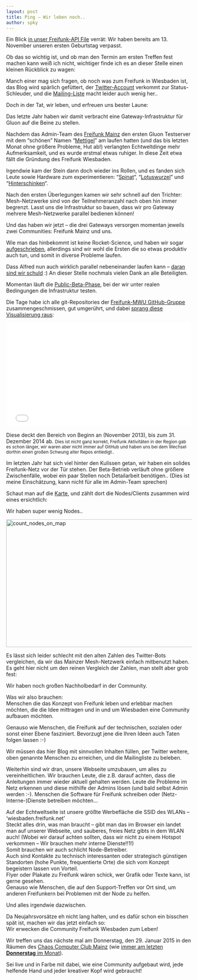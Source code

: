 ```yaml
---
layout: post
title: Ping – Wir leben noch..
author: spky
---
```


Ein Blick <a href="http://ffapi.freifunk-wiesbaden.de/ffapi_wi.json">in unser Freifunk-API File</a> verrät: Wir haben bereits am 13. November unseren ersten Geburtstag verpasst.

Ob das so wichtig ist, und ob man den Termin am ersten Treffen fest machen kann weiß ich nicht, wichtiger finde ich es an dieser Stelle einen kleinen Rückblick zu wagen:

Manch einer mag sich fragen, ob noch was zum Freifunk in Wiesbaden ist, das Blog wird spärlich gefüttert, der <a href="http://twitter.com/freifunkwi">Twitter-Account</a> verkommt zur Status-Schleuder, und die <a href="http://lists.freifunk.net/mailman/listinfo/wiesbaden-freifunk.net">Mailing-Liste</a> macht leider auch wenig her..

Doch in der Tat, wir leben, und erfreuen uns bester Laune:

Das letzte Jahr haben wir damit verbracht eine Gateway-Infrastruktur für Gluon auf die Beine zu stellen.

Nachdem das Admin-Team des <a href="http://www.freifunk-mainz.de">Freifunk Mainz</a> den ersten Gluon Testserver mit dem &#8220;schönen&#8221; Namen &#8220;<a href="http://de.wikipedia.org/wiki/Mettigel">Mettigel</a>&#8221; am laufen hatten (und das bis letzten Monat ohne größere Probleme, Hut ab!) verlangten Echtweltdinge mehr Aufmerksamkeit, und es wurde erstmal etwas ruhiger. In diese Zeit etwa fällt die Gründung des Freifunk Wiesbaden.

Irgendwie kam der Stein dann doch wieder ins Rollen, und es fanden sich Leute sowie Hardware zum experimentieren: &#8220;<a href="http://spinat.freifunk-mwu.de">Spinat</a>&#8220;, &#8220;<a href="http://lotuswurzel.freifunk-mwu.de">Lotuswurzel</a>&#8221; und &#8220;<a href="http://hinterschinken.freifunk-mwu.de">Hinterschinken</a>&#8220;.

Nach den ersten Überlegungen kamen wir sehr schnell auf den Trichter:  
Mesh-Netzwerke sind von der Teilnehmeranzahl nach oben hin immer begrenzt. Lasst uns die Infrastruktur so bauen, dass wir pro Gateway mehrere Mesh-Netzwerke parallel bedienen können!

Und das haben wir jetzt &#8211; die drei Gateways versorgen momentan jeweils zwei Communities: Freifunk Mainz und uns.

Wie man das hinbekommt ist keine Rocket-Science, und haben wir sogar <a href="http://gluon-gateway-doku.readthedocs.org">aufgeschrieben</a>, allerdings sind wir wohl die Ersten die so etwas produktiv auch tun, und somit in diverse Probleme laufen.  

Dass Alfred nun auch wirklich parallel nebeneinander laufen kann &#8211; <a href="http://www.open-mesh.org/projects/alfred/repository/revisions/6c6a6f735054a839bd809d5711c29287505ccdd5">daran sind wir schuld</a> :) An dieser Stelle nochmals vielen Dank an alle Beteiligten.

Momentan läuft die <a href="http://blog.freifunk-wiesbaden.de/2014/12/gluon-in-wiesbaden-geht-in-die-public-beta-phase/">Public-Beta-Phase</a>, bei der wir unter realen Bedingungen die Infrastruktur testen.

Die Tage habe ich alle git-Repositories der <a href="https://github.com/freifunk-mwu">Freifunk-MWU GitHub-Gruppe</a> zusammengeschmissen, gut umgerührt, und dabei <a href="https://vimeo.com/116180046">sprang diese Visualisierung raus</a>:

<p><center><iframe src="//player.vimeo.com/video/116180046?byline=0&amp;portrait=0&amp;color=c9ff23" width="500" height="281" frameborder="0" webkitallowfullscreen mozallowfullscreen allowfullscreen>
Dein Browser kann keine iframes.. Schade..
</iframe></center></p>

Diese deckt den Bereich von Beginn an (November 2013), bis zum 31. Dezember 2014 ab. <small>Dies ist nicht ganz korrekt, Freifunk Aktivitäten in der Region gab es schon länger, wir waren aber nicht immer auf GitHub und haben uns bei dem Wechsel dorthin einen großen Schwung alter Repos entledigt..</small>

Im letzten Jahr hat sich viel hinter den Kulissen getan, wir haben ein solides Freifunk-Netz vor der Tür stehen. Der Beta-Betrieb verläuft ohne größere Zwischenfälle, wobei ein paar Stellen noch Detailarbeit benötigen.. (Dies ist meine Einschätzung, kann nicht für alle im Admin-Team sprechen)

Schaut man auf die <a href="http://map.freifunk-mwu.de">Karte</a>, und zählt dort die Nodes/Clients zusammen wird eines ersichtlich:

Wir haben super wenig Nodes..

<a href="http://blog.freifunk-wiesbaden.de/wp-content/uploads/2015/01/count_nodes_on_map.png"><img src="http://blog.freifunk-wiesbaden.de/wp-content/uploads/2015/01/count_nodes_on_map.png" alt="count_nodes_on_map" width="766" height="346" class="aligncenter size-full wp-image-145" /></a>

Es lässt sich leider schlecht mit den alten Zahlen des Twitter-Bots vergleichen, da wir das Mainzer Mesh-Netzwerk einfach mitbenutzt haben. Es geht hier nicht um den reinen Vergleich der Zahlen, man stellt aber grob fest:

Wir haben noch großen Nachholbedarf in der Community.

Was wir also brauchen:  
Menschen die das Konzept von Freifunk leben und erlebbar machen möchten, die die Idee mittragen und in und um Wiesbaden eine Community aufbauen möchten.

Genauso wie Menschen, die Freifunk auf der technischen, sozialen oder sonst einer Ebene fasziniert. Bevorzugt jene die Ihren Ideen auch Taten folgen lassen :-)

Wir müssen das hier Blog mit sinnvollen Inhalten füllen, per Twitter weitere, oben genannte Menschen zu erreichen, und die Mailingliste zu beleben.

Weiterhin sind wir dran, unsere Webseite umzubauen, um alles zu vereinheitlichen. Wir brauchen Leute, die z.B. darauf achten, dass die Anleitungen immer wieder aktuell gehalten werden. Leute die Probleme im Netz erkennen und diese mithilfe der Admins lösen (und bald selbst Admin werden :-). Menschen die Software für Freifunk schreiben oder (Netz-Interne-)Dienste betreiben möchten&#8230;

Auf der Echtweltseite ist unsere größte Werbefläche die SSID des WLANs &#8211; &#8216;wiesbaden.freifunk.net&#8217;  
Steckt alles drin, was man braucht &#8211; gibt man das im Browser ein landet man auf unserer Webseite, und sauberes, freies Netz gibts in dem WLAN auch! (Wobei wir darauf achten sollten, dass wir nicht zu einem Hotspot verkommen &#8211; Wir brauchen mehr interne Dienste!!1!)  
Somit brauchen wir auch schlicht Node-Betreiber.  
Auch sind Kontakte zu technisch interessanten oder strategisch günstigen Standorten (hohe Punkte, frequentierte Orte) die sich vom Konzept begeistern lassen von Vorteil.  
Flyer oder Plakate zu Freifunk wären schick, wer Grafik oder Texte kann, ist gerne gesehen.  
Genauso wie Menschen, die auf den Support-Treffen vor Ort sind, um anderen Freifunkern bei Problemen mit der Node zu helfen.

Und alles irgendwie dazwischen.

Da Neujahrsvorsätze eh nicht lang halten, und es dafür schon ein bisschen spät ist, machen wir das jetzt einfach so:  
Wir erwecken die Community Freifunk Wiesbaden zum Leben!

Wir treffen uns das nächste mal am Donnerstag, den 29. Januar 2015 in den Räumen des <a href="http://www.cccmz.de">Chaos Computer Club Mainz</a> (wie <a href="http://blog.freifunk-wiesbaden.de/termine/?mc_id=20203">immer am letzten <strong>Donnerstag</strong> im Monat</a>).

Sei live und in Farbe mit dabei, wie eine Community aufgebaut wird, jede helfende Hand und jeder kreativer Kopf wird gebraucht!
